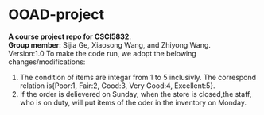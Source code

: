 # OOAD-project
**A course project repo for CSCI5832**. <br>
**Group member**: Sijia Ge, Xiaosong Wang, and Zhiyong Wang.<br>
Version:1.0
To make the code run, we adopt the belowing changes/modifications:<br>
1. The condition of items are integar from 1 to 5 inclusivly. The correspond relation is{Poor:1, Fair:2, Good:3, Very Good:4, Excellent:5}.
1. If the order is delievered on Sunday, when the store is closed,the staff, who is on duty, will put items of the oder in the inventory on Monday.<br>
